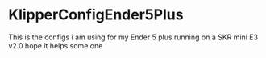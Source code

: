 # KlipperConfigEnder5Plus
This is the configs i am using for my Ender 5 plus running on a SKR mini E3 v2.0 hope it helps some one
